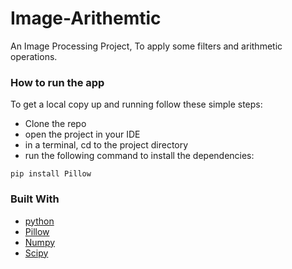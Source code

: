 # Image-Arithemtic

An Image Processing Project, To apply some filters and arithmetic operations.

### How to run the app

To get a local copy up and running follow these simple steps:
- Clone the repo
- open the project in your IDE
- in a terminal, cd to the project directory
- run the following command to install the dependencies:
```
pip install Pillow
```

### Built With

- [python](https://www.python.org/)
- [Pillow](https://pypi.org/project/Pillow/)
- [Numpy](https://pypi.org/project/numpy/)
- [Scipy](https://pypi.org/project/scipy/)
